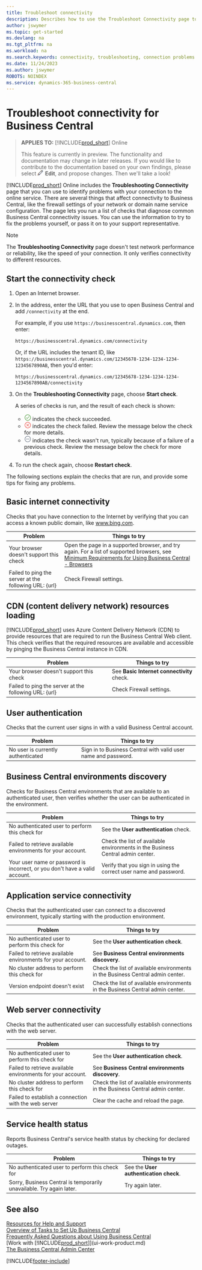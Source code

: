 ```yaml
---
title: Troubleshoot connectivity
description: Describes how to use the Troubleshoot Connectivity page to identify and fix problems connecting to Business Central online.
author: jswymer
ms.topic: get-started
ms.devlang: na
ms.tgt_pltfrm: na
ms.workload: na
ms.search.keywords: connectivity, troubleshooting, connection problems
ms.date: 11/24/2023
ms.author: jswymer
ROBOTS: NOINDEX
ms.service: dynamics-365-business-central
---
```


# Troubleshoot connectivity for Business Central

> **APPLIES TO:** [!INCLUDE[prod_short](includes/prod_short.md)] Online
>
> This feature is currently in preview. The functionality and documentation may change in later releases. If you would like to contribute to the documentation based on your own findings, please select ![Edit article in GitHub.](media/github-edit-pencil.png) **Edit**, and propose changes. Then we'll take a look!

[!INCLUDE[prod_short](includes/prod_short.md)] Online includes the **Troubleshooting Connectivity** page that you can use to identify problems with your connection to the online service. There are several things that affect connectivity to Business Central, like the firewall settings of your network or domain name service configuration. The page lets you run a list of checks that diagnose common Business Central connectivity issues. You can use the information to try to fix the problems yourself, or pass it on to your support representative.

> [!NOTE]
> The **Troubleshooting Connectivity** page doesn't test network performance or reliability, like the speed of your connection. It only verifies connectivity to different resources.

## Start the connectivity check 

1. Open an Internet browser.
2. In the address, enter the URL that you use to open Business Central and add `/connectivity` at the end. 

    For example, if you use `https://businesscentral.dynamics.com`, then enter:

    ```http
    https://businesscentral.dynamics.com/connectivity
    ```

    Or, if the URL includes the tenant ID, like `https://businesscentral.dynamics.com/12345678-1234-1234-1234-1234567890AB`, then you'd enter:

    ```http
    https://businesscentral.dynamics.com/12345678-1234-1234-1234-1234567890AB/connectivity
    ```
 
3. On the **Troubleshooting Connectivity** page, choose **Start check**.

    A series of checks is run, and the result of each check is shown:

    - ![Connectivity check succeeded.](media/connectivity-check.png) indicates the check succeeded.
    - ![Connectivity check failed.](media/connectivity-failed.png) indicates the check failed. Review the message below the check for more details.
    - ![Connectivity check was not run.](media/connectivity-blocked.png) indicates the check wasn't run, typically because of a failure of a previous check. Review the message below the check for more details.

4. To run the check again, choose **Restart check**.

The following sections explain the checks that are run, and provide some tips for fixing any problems.

## Basic internet connectivity

Checks that you have connection to the Internet by verifying that you can access a known public domain, like www.bing.com.

|Problem|Things to try|
|-------|-------------|
|Your browser doesn't support this check|Open the page in a supported browser, and try again. For a list of supported browsers, see [Minimum Requirements for Using Business Central - Browsers](product-requirements.md#browsers)|
|Failed to ping the server at the following URL: {url}|Check Firewall settings.|

## CDN (content delivery network) resources loading

[!INCLUDE[prod_short](includes/prod_short.md)] uses Azure Content Delivery Network (CDN) to provide resources that are required to run the Business Central Web client. This check verifies that the required resources are available and accessible by pinging the Business Central instance in CDN.

|Problem|Things to try|
|-------|-------------|
|Your browser doesn't support this check|See **Basic Internet connectivity** check.|
|Failed to ping the server at the following URL: {url}|Check Firewall settings.|

## User authentication

Checks that the current user signs in with a valid Business Central account.

|Problem|Things to try|
|-------|-------------|
|No user is currently authenticated|Sign in to Business Central with valid user name and password.|

## Business Central environments discovery

Checks for Business Central environments that are available to an authenticated user, then verifies whether the user can be authenticated in the environment.
<!-- example: Your user name or password is incorrect, or you do not have a valid account.. Request duration: 332 milliseconds)-->

|Problem|Things to try|
|-------|-------------|
|No authenticated user to perform this check for|See the **User authentication** check.|
|Failed to retrieve available environments for your account.|Check the list of available environments in the Business Central admin center.|
|Your user name or password is incorrect, or you don't have a valid account.| Verify that you sign in using the correct user name and password.|

## Application service connectivity

Checks that the authenticated user can connect to a discovered environment, typically starting with the production environment.

|Problem|Things to try|
|-------|-------------|
|No authenticated user to perform this check for|See the **User authentication check**.|
|Failed to retrieve available environments for your account.|See **Business Central environments discovery**.|
|No cluster address to perform this check for|Check the list of available environments in the Business Central admin center.|
|Version endpoint doesn't exist|Check the list of available environments in the Business Central admin center.|

## Web server connectivity

Checks that the authenticated user can successfully establish connections with the web server.

|Problem|Things to try|
|-------|-------------|
|No authenticated user to perform this check for|See the **User authentication check**.|
|Failed to retrieve available environments for your account.|See **Business Central environments discovery**.|
|No cluster address to perform this check for|Check the list of available environments in the Business Central admin center.|
|Failed to establish a connection with the web server|Clear the cache and reload the page.|

## Service health status

Reports Business Central's service health status by checking for declared outages.

|Problem|Things to try|
|-------|-------------|
|No authenticated user to perform this check for|See the **User authentication check**.|
|Sorry, Business Central is temporarily unavailable. Try again later.|Try again later.|

## See also

[Resources for Help and Support](product-help-and-support.md)  
[Overview of Tasks to Set Up Business Central](setup.md)  
[Frequently Asked Questions about Using Business Central](across-faq.yml)  
[Work with [!INCLUDE[prod_short](includes/prod_short.md)]](ui-work-product.md)  
[The Business Central Admin Center](/dynamics365/business-central/dev-itpro/administration/tenant-admin-center)

[!INCLUDE[footer-include](includes/footer-banner.md)]
